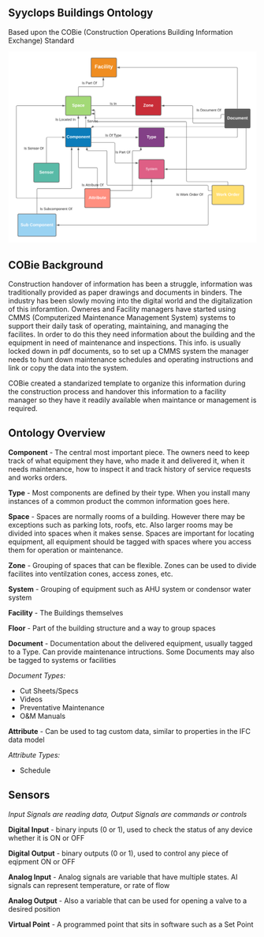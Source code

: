 
## Syyclops Buildings Ontology
Based upon the COBie (Construction Operations Building Information Exchange) Standard

![](<Syyclops Ontology.png>)

## COBie Background

Construction handover of information has been a struggle, information was traditionally provided as paper drawings and documents in binders. The industry has been slowly moving into the digital world and the digitalization of this inforamtion. Owneres and Facility managers have started using CMMS (Computerized Maintenance Management System) systems to support their daily task of operating, maintaining, and managing the facilites. In order to do this they need information about the building and the equipment in need of maintenance and inspections. This info. is usually locked down in pdf documents, so to set up a CMMS system the manager needs to hunt down maintenance schedules and operating instructions and link or copy the data into the system. 

COBie created a standarized template to organize this information during the construction process and handover this information to a facility manager so they have it readily available when maintance or management is required. 

## Ontology Overview 

**Component** - The central most important piece. The owners need to keep track of what equipment they have, who made it and delivered it, when it needs maintenance, how to inspect it and track history of service requests and works orders. 

**Type** - Most components are defined by their type. When you install many instances of a common product the common information goes here.

**Space** - Spaces are normally rooms of a building. However there may be exceptions such as parking lots, roofs, etc. Also larger rooms may be divided into spaces when it makes sense. Spaces are important for locating equipment, all equipment should be tagged with spaces where you access them for operation or maintenance. 

**Zone** - Grouping of spaces that can be flexible. Zones can be used to divide facilites into ventilzation cones, access zones, etc. 

**System** - Grouping of equipment such as AHU system or condensor water system

**Facility** - The Buildings themselves

**Floor** -  Part of the building structure and a way to group spaces

**Document** - Documentation about the delivered equipment, usually tagged to a Type. Can provide maintenance intructions. Some Documents may also be tagged to systems or facilities 

*Document Types:*
- Cut Sheets/Specs
- Videos 
- Preventative Maintenance 
- O&M Manuals

**Attribute** - Can be used to tag custom data, similar to properties in the IFC data model

*Attribute Types:*
- Schedule

## Sensors

*Input Signals are reading data, Output Signals are commands or controls*

**Digital Input** - binary inputs (0 or 1), used to check the status of any device whether it is ON or OFF

**Digital Output** - binary outputs (0 or 1), used to control any piece of eqipment ON or OFF

**Analog Input** - Analog signals are variable that have multiple states. AI signals can represent temperature, or rate of flow

**Analog Output** - Also a variable that can be used for opening a valve to a desired position

**Virtual Point** - A programmed point that sits in software such as a Set Point

